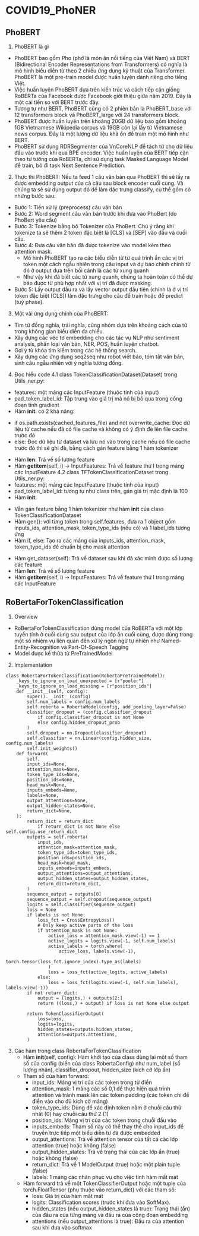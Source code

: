 # COVID19_PhoNER

## PhoBERT
1. PhoBERT là gì
- PhoBERT bao gồm Pho (phở là món ăn nổi tiếng của Việt Nam) và BERT (Bidirectional Encoder Representations from Transformers) có nghĩa là mô hình biểu diễn từ theo 2 chiều ứng dụng kỹ thuật của Transformer. PhoBERT là một pre-train model được huấn luyện dành riêng cho tiếng Việt. 
- Việc huấn luyện PhoBERT dựa trên kiến trúc và cách tiếp cận giống RoBERTa của Facebook được Facebook giới thiệu giữa năm 2019. Đây là một cái tiến so với BERT trước đây. 
- Tương tự như BERT, PhoBERT cũng có 2 phiên bản là PhoBERT_base với 12 transformers block và PhoBERT_large với 24 transformers block.
- PhoBERT được huấn luyện trên khoảng 20GB dữ liệu bao gồm khoảng 1GB Vietnamese Wikipedia corpus và 19GB còn lại lấy từ Vietnamese news corpus. Đây là một lượng dữ liệu khả ổn để train một mô hình như BERT.
- PhoBERT sử dụng RDRSegmenter của VnCoreNLP để tách từ cho dữ liệu đầu vào trước khi qua BPE encoder. Việc huấn luyện của BERT tiếp cận theo tư tưởng của RoBERTa, chỉ sử dụng task Masked Language Model để train, bỏ đi task Next Sentence Prediction.

2. Thực thi PhoBERT: Nếu ta feed 1 câu văn bản qua PhoBERT thì sẽ lấy ra được embedding output của cả câu sau block encoder cuối cùng. Và chúng ta sẽ sử dụng output đó để làm đặc trưng classify, cụ thể gồm có những bước sau:
- Bước 1: Tiền xử lý (preprocess) câu văn bản
- Bước 2: Word segment câu văn bản trước khi đưa vào PhoBert (do PhoBert yêu cầu)
- Bước 3: Tokenize bằng bộ Tokenizer của PhoBert. Chú ý rằng khi tokenize ta sẽ thêm 2 token đặc biệt là [CLS] và [SEP] vào đầu và cuối câu.
- Bước 4: Đưa câu văn bản đã được tokenize vào model kèm theo attention mask.
  - Mô hình PhoBERT tạo ra các biểu diễn từ từ quá trình ẩn các vị trí token một cách ngẫu nhiên trong câu input và dự báo chính chính từ đó ở output dựa trên bối cảnh là các từ xung quanh
  - Như vậy khi đã biết các từ xung quanh, chúng ta hoàn toàn có thể dự báo được từ phù hợp nhất với vị trí đã được masking.
- Bước 5: Lấy output đầu ra và lấy vector output đầu tiên (chính là ở vị trí token đặc biệt [CLS]) làm đặc trưng cho câu để train hoặc để predict (tuỳ phase).

3. Một vài ứng dụng chính của PhoBERT:
- Tìm từ đồng nghĩa, trái nghĩa, cùng nhóm dựa trên khoảng cách của từ trong không gian biểu diễn đa chiều.
- Xây dựng các véc tơ embedding cho các tác vụ NLP như sentiment analysis, phân loại văn bản, NER, POS, huấn luyện chatbot.
- Gợi ý từ khóa tìm kiếm trong các hệ thống search.
- Xây dựng các ứng dụng seq2seq như robot viết báo, tóm tắt văn bản, sinh câu ngẫu nhiên với ý nghĩa tương đồng.
4. Đọc hiểu code
4.1 class TokenClassificationDataset(Dataset) trong Utils_ner.py:
- features: một mảng các InputFeature (thuộc tính của input)
- pad_token_label_id: Tập trung vào giá trị mà nó bị bỏ qua trong công đoạn tính gradient
- Hàm __init__: có 2 khả năng:
+ if os.path.exists(cached_features_file) and not overwrite_cache:
Đọc dữ liệu từ cache nếu đã có file cache và không có ý định đè lên file cache trước đó
+ else:
Đọc dữ liệu từ dataset và lưu nó vào trong cache nếu có file cache trước đó thì sẽ ghi đè, bằng cách gán feature bằng 1 hàm tokenizer
- Hàm __len__: Trả về số lượng feature
- Hàm __getitem__(self, i) -> InputFeatures: Trả về feature thứ I trong mảng các InputFeature
4.2 class TFTokenClassificationDataset trong Utils_ner.py:
- features: một mảng các InputFeature (thuộc tính của input)
- pad_token_label_id: tương tự như class trên, gán giá trị mặc định là 100
- Hàm __init__: 
+ Vẫn gán feature bằng 1 hàm tokenizer như hàm __init__ của class TokenClassificationDataset
+ Hàm gen(): với từng token trong self.features, đưa ra 1 object gồm inputs_ids, attention_mask, token_type_ids (nếu có) và 1 label_ids tương ứng
+ Hàm if, else: Tạo ra các mảng của inputs_ids, attention_mask, token_type_ids để chuẩn bị cho mask attention
- Hàm get_dataset(self): Trả về dataset sau khi đã xác minh được số lượng các feature
- Hàm __len__: Trả về số lượng feature
- Hàm __getitem__(self, i) -> InputFeatures: Trả về feature thứ I trong mảng các InputFeature


## RoBertaForTokenClassification

1.	Overview
-	RoBertaForTokenClassification dùng model của RoBERTa với một lớp tuyến tính ở cuối cùng sau output của lớp ẩn cuối cùng, được dùng trong một số nhiệm vụ liên quan đến xử lý ngôn ngữ tự nhiên như Named-Entity-Recognition và Part-Of-Speech Tagging
-	Model được kế thừa từ PreTrainedModel
2.	Implementation
```
class RobertaForTokenClassification(RobertaPreTrainedModel):
    _keys_to_ignore_on_load_unexpected = [r"pooler"]
    _keys_to_ignore_on_load_missing = [r"position_ids"]
    def __init__(self, config):
        super().__init__(config)
        self.num_labels = config.num_labels
        self.roberta = RobertaModel(config, add_pooling_layer=False)
        classifier_dropout = (config.classifier_dropout 
            if config.classifier_dropout is not None
            else config.hidden_dropout_prob
        )
        self.dropout = nn.Dropout(classifier_dropout)
        self.classifier = nn.Linear(config.hidden_size, config.num_labels)
        self.init_weights()
    def forward(
        self,
        input_ids=None,
        attention_mask=None,
        token_type_ids=None,
        position_ids=None,
        head_mask=None,
        inputs_embeds=None,
        labels=None,
        output_attentions=None,
        output_hidden_states=None,
        return_dict=None,
    ):
        return_dict = return_dict
            if return_dict is not None else self.config.use_return_dict
        outputs = self.roberta(
            input_ids,
            attention_mask=attention_mask,
            token_type_ids=token_type_ids,
            position_ids=position_ids,
            head_mask=head_mask,
            inputs_embeds=inputs_embeds,
            output_attentions=output_attentions,
            output_hidden_states=output_hidden_states,
            return_dict=return_dict,
        )
        sequence_output = outputs[0]
        sequence_output = self.dropout(sequence_output)
        logits = self.classifier(sequence_output)
        loss = None
        if labels is not None:
            loss_fct = CrossEntropyLoss()
            # Only keep active parts of the loss
            if attention_mask is not None:
                active_loss = attention_mask.view(-1) == 1
                active_logits = logits.view(-1, self.num_labels)
                active_labels = torch.where(
                    active_loss, labels.view(-1),
                    torch.tensor(loss_fct.ignore_index).type_as(labels)
                )
                loss = loss_fct(active_logits, active_labels)
            else:
                loss = loss_fct(logits.view(-1, self.num_labels), labels.view(-1))
        if not return_dict:
            output = (logits,) + outputs[2:]
            return ((loss,) + output) if loss is not None else output

        return TokenClassifierOutput(
            loss=loss,
            logits=logits,
            hidden_states=outputs.hidden_states,
            attentions=outputs.attentions,
        )
```
3. Các hàm trong class RobertaForTokenClassification
   - Hàm __init__(self, config): Hàm khởi tạo của class dùng lại một số tham số của config (biến của class RobertaConfig) như num_label (số lượng nhãn), classifier_dropout, hidden_size (kích cỡ lớp ẩn)
   - Tham số của hàm forward: 
     - input_ids: Mảng vị trí của các token trong từ điển
     - attention_mask: 1 mảng các số 0,1 để thực hiện quá trình attention và tránh mask lên các token padding (các token chỉ để điền vào cho đủ kích cỡ mảng)
     - token_type_ids: Dùng để xác định token nằm ở chuỗi câu thứ nhất (0) hay chuỗi câu thứ 2 (1)
     - position_ids: Mảng vị trí của các token trong chuỗi đầu vào
     - inputs_embeds: Tham số này có thể thay thế cho input_ids để truyền trực tiếp một biểu diễn từ đã được embedded
     - output_attentions: Trả về attention tensor của tất cả các lớp attention (true) hoặc không (false)
     - output_hidden_states: Trả về trạng thái của các lớp ẩn (true) hoặc không (false)
     - return_dict: Trả về 1 ModelOutput (true) hoặc một plain tuple (false)
     - labels: 1 mảng các nhãn phục vụ cho việc tính hàm mất mát
   - Hàm forward trả về một TokenClassifierOutput hoặc một tuple của torch.FloatTensor (phụ thuộc vào return_dict) với các tham số:
     - loss: Giá trị của hàm mất mát
     - logits: Classification scores (trước khi đưa vào SoftMax).
     - hidden_states (nếu output_hidden_states là true): Trạng thái (ẩn) của đầu ra của từng mảng và đầu ra của công đoạn embedding
     - attentions (nếu output_attentions là true): Đầu ra của attention sau khi đưa vào softmax



